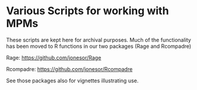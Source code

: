 Various Scripts for working with MPMs
===================

These scripts are kept here for archival purposes. 
Much of the functionality has been moved to R functions in our two packages (Rage and Rcompadre)

Rage: https://github.com/jonesor/Rage

Rcompadre: https://github.com/jonesor/Rcompadre

See those packages also for vignettes illustrating use.
